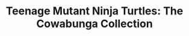 ---
title: 'Teenage Mutant Ninja Turtles: The Cowabunga Collection'
platform: switch
genre:
  - brawler
digital: false
physical: true
guide: false
pending: false
posted: 2022-09-03
---